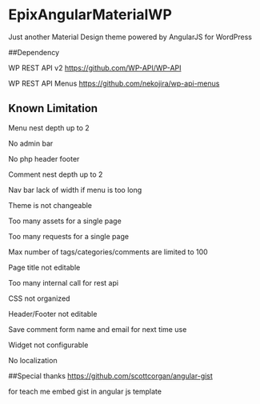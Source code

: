 # EpixAngularMaterialWP
Just another Material Design theme powered by AngularJS for WordPress

##Dependency

WP REST API v2 https://github.com/WP-API/WP-API

WP REST API Menus https://github.com/nekojira/wp-api-menus

## Known Limitation

Menu nest depth up to 2

No admin bar

No php header footer

Comment nest depth up to 2

Nav bar lack of width if menu is too long

Theme is not changeable

Too many assets for a single page

Too many requests for a single page

Max number of tags/categories/comments are limited to 100

Page title not editable

Too many internal call for rest api

CSS not organized

Header/Footer not editable

Save comment form name and email for next time use

Widget not configurable

No localization

##Special thanks
https://github.com/scottcorgan/angular-gist

for teach me embed gist in angular js template
